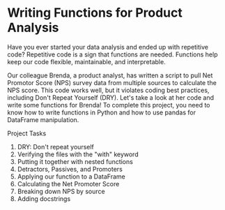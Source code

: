 # Writing Functions for Product Analysis
Have you ever started your data analysis and ended up with repetitive code? Repetitive code is a sign that functions are needed. Functions help keep our code flexible, maintainable, and interpretable.

Our colleague Brenda, a product analyst, has written a script to pull Net Promotor Score (NPS) survey data from multiple sources to calculate the NPS score. This code works well, but it violates coding best practices, including Don't Repeat Yourself (DRY). Let's take a look at her code and write some functions for Brenda! To complete this project, you need to know how to write functions in Python and how to use pandas for DataFrame manipulation.

Project Tasks
1. DRY: Don't repeat yourself
2. Verifying the files with the "with" keyword
3. Putting it together with nested functions
4. Detractors, Passives, and Promoters
5. Applying our function to a DataFrame
6. Calculating the Net Promoter Score
7. Breaking down NPS by source
8. Adding docstrings
